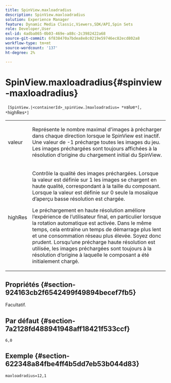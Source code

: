 ```yaml
---
title: SpinView.maxloadradius
description: SpinView.maxloadradius
solution: Experience Manager
feature: Dynamic Media Classic,Viewers,SDK/API,Spin Sets
role: Developer,User
exl-id: 4adba865-0b03-469e-a88c-2c3982422a68
source-git-commit: 6f838470a7bdea8e8c0219e59746ec82ecd802a8
workflow-type: tm+mt
source-wordcount: '137'
ht-degree: 2%

---
```


# SpinView.maxloadradius{#spinview-maxloadradius}

` [SpinView.|<containerId>_spinView.]maxloadradius= *`value`*[, *`highRes`*]`

<table id="table_49FFD1BC53B846F09A6D214BC8C5C3FE"> 
 <tbody> 
  <tr> 
   <td colname="col1"> <p> <span class="codeph"><span class="varname"> valeur </span></span> </p> </td> 
   <td colname="col2"> <p> Représente le nombre maximal d'images à précharger dans chaque direction lorsque le SpinView est inactif. Une valeur de <span class="codeph"> -1</span> précharge toutes les images du jeu. Les images préchargées sont toujours affichées à la résolution d’origine du chargement initial du SpinView. </p> </td> 
  </tr> 
  <tr> 
   <td colname="col1"> <p><span class="codeph"><span class="varname"> highRes</span></span> </p> </td> 
   <td colname="col2"> <p> Contrôle la qualité des images préchargées. Lorsque la valeur est définie sur <span class="codeph"> 1</span> les images se chargent en haute qualité, correspondant à la taille du composant. Lorsque la valeur est définie sur <span class="codeph"> 0</span> seule la mosaïque d’aperçu basse résolution est chargée. </p> <p>Le préchargement en haute résolution améliore l’expérience de l’utilisateur final, en particulier lorsque la rotation automatique est activée. Dans le même temps, cela entraîne un temps de démarrage plus lent et une consommation réseau plus élevée. Soyez donc prudent. Lorsqu’une précharge haute résolution est utilisée, les images préchargées sont toujours à la résolution d’origine à laquelle le composant a été initialement chargé. </p> </td> 
  </tr> 
 </tbody> 
</table>

## Propriétés {#section-924163cb2f6542499f49894becef7fb5}

Facultatif.

## Par défaut {#section-7a2128fd488941948aff18421f533ccf}

`6,0`

## Exemple {#section-622348a84fbe4ff4b5dd7eb53b044d83}

`maxloadradius=12,1`
